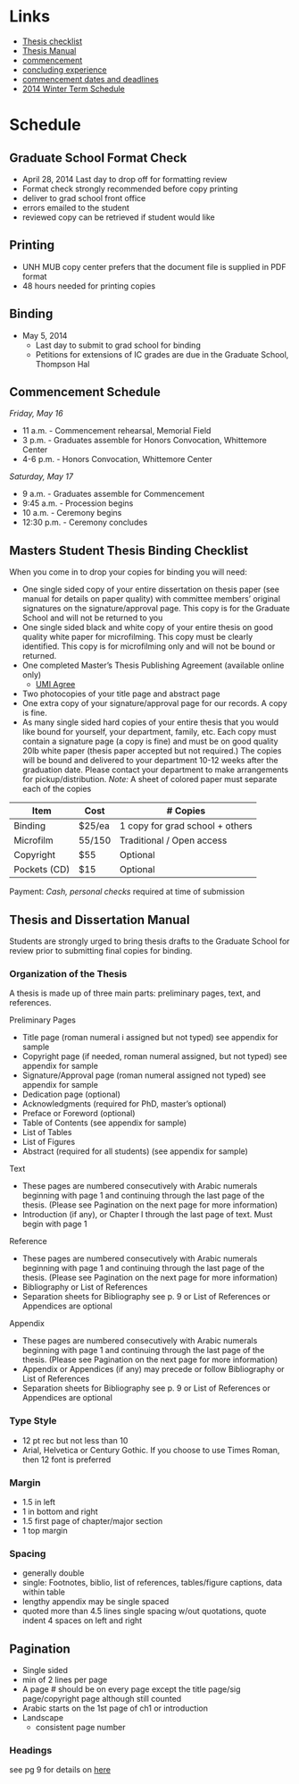 

# Links

* [Thesis checklist ](http://www.gradschool.unh.edu/pdf/td_checklist.pdf)
* [Thesis Manual ](http://www.gradschool.unh.edu/pdf/td_manual.pdf)
* [commencement ](http://www.unh.edu/universityevents/commencement/)
* [concluding experience ](http://www.gradschool.unh.edu/pdf/concluding_experience.pdf)
* [commencement dates and deadlines](http://www.unh.edu/universityevents/commencement/dates.html)
* [2014 Winter Term Schedule ](http://gradschool.unh.edu/pdf/cal201350g.pdf)


# Schedule

## Graduate School Format Check

* April 28, 2014 Last day to drop off for formatting review
* Format check strongly recommended before copy printing
* deliver to grad school front office
* errors emailed to the student
* reviewed copy can be retrieved if student would like


## Printing

* UNH MUB copy center prefers that the document file is supplied in PDF format
* 48 hours needed for printing copies

## Binding

* May 5, 2014
    * Last day to submit to grad school for binding
    * Petitions for extensions of IC grades are due in the Graduate School, Thompson Hal

## Commencement Schedule

*Friday, May 16*
* 11 a.m. - Commencement rehearsal, Memorial Field
* 3 p.m. - Graduates assemble for Honors Convocation, Whittemore Center
* 4-6 p.m. - Honors Convocation, Whittemore Center

*Saturday, May 17*
* 9 a.m. - Graduates assemble for Commencement
* 9:45 a.m. - Procession begins
* 10 a.m. - Ceremony begins
* 12:30 p.m. - Ceremony concludes



## Masters Student Thesis Binding Checklist

When you come in to drop your copies for binding you will need:
* One single sided copy of your entire dissertation on thesis paper (see manual for details on paper quality) with committee members’ original signatures on the signature/approval page. This copy is for the Graduate School and will not be returned to you
* One single sided black and white copy of your entire thesis on good quality white paper for microfilming. This copy must be clearly identified. This copy is for microfilming only and will not be bound or returned.
* One completed Master’s Thesis Publishing Agreement (available online only)
    * [UMI Agree](http://www.gradschool.unh.edu/pdf/frm_umi_agree.pdf)
* Two photocopies of your title page and abstract page
* One extra copy of your signature/approval page for our records. A copy is fine.
* As many single sided hard copies of your entire thesis that you would like bound for yourself, your department, family, etc. Each copy must contain a signature page (a copy is fine) and must be on good quality 20lb white paper (thesis paper accepted but not required.) The copies will be bound and delivered to your department 10-12 weeks after the graduation date. Please contact your department to make arrangements for pickup/distribution.
*Note:* A sheet of colored paper must separate each of the copies


| Item         | Cost   | # Copies                        |
|--------------|--------|---------------------------------|
| Binding      | $25/ea | 1 copy for grad school + others |
| Microfilm    | $55/$150    | Traditional / Open access              |
| Copyright    | $55    | Optional                        |
| Pockets (CD) | $15    | Optional                        |

Payment: *Cash, personal checks* required at time of submission

## Thesis and Dissertation Manual

Students are strongly urged to bring thesis drafts to the Graduate School for review prior to submitting final copies for binding.

### Organization of the Thesis

A thesis is made up of three main parts: preliminary pages, text, and references.

Preliminary Pages
* Title page (roman numeral i assigned but not typed) see appendix for sample
* Copyright page (if needed, roman numeral assigned, but not typed) see appendix for sample
* Signature/Approval page (roman numeral assigned not typed) see appendix for sample
* Dedication page (optional)
* Acknowledgments (required for PhD, master’s optional)
* Preface or Foreword (optional)
* Table of Contents (see appendix for sample)
* List of Tables
* List of Figures
* Abstract (required for all students) (see appendix for sample)

Text
* These pages are numbered consecutively with Arabic numerals beginning with page 1 and continuing through the last page of the thesis. (Please see Pagination on the next page for more information)
* Introduction (if any), or Chapter I through the last page of text. Must begin with page 1

Reference
* These pages are numbered consecutively with Arabic numerals beginning with page 1 and continuing through the last page of the thesis. (Please see Pagination on the next page for more information)
* Bibliography or List of References
* Separation sheets for Bibliography see p. 9 or List of References or Appendices are optional

Appendix
* These pages are numbered consecutively with Arabic numerals beginning with page 1 and continuing through the last page of the thesis. (Please see Pagination on the next page for more information)
* Appendix or Appendices (if any) may precede or follow Bibliography or List of References
* Separation sheets for Bibliography see p. 9 or List of References or Appendices are optional

### Type Style

* 12 pt rec but not less than 10
* Arial, Helvetica or Century Gothic. If you choose to use Times Roman, then 12 font is preferred

### Margin

* 1.5 in left
* 1 in bottom and right
* 1.5 first page of chapter/major section
* 1 top margin

### Spacing

* generally double
* single: Footnotes, biblio, list of references, tables/figure captions, data within table
* lengthy appendix may be single spaced
* quoted more than 4.5 lines single spacing w/out quotations, quote indent 4 spaces on left and right

## Pagination

* Single sided
* min of 2 lines per page
* A page # should be on every page except the title page/sig page/copyright page although still counted
* Arabic starts on the 1st page of ch1 or introduction
* Landscape
    * consistent page number

### Headings

see pg 9 for details on [here](http://www.gradschool.unh.edu/pdf/td_manual.pdf)







